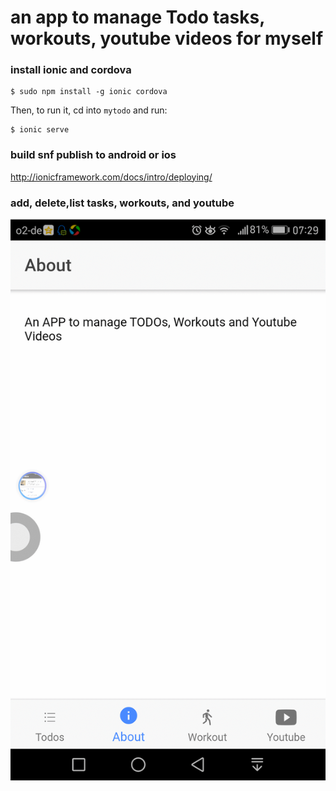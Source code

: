 # an app to manage Todo tasks, workouts, youtube videos for myself

### install ionic and cordova

```
$ sudo npm install -g ionic cordova
```

Then, to run it, cd into `mytodo` and run:

```
$ ionic serve
```

### build snf publish to android or ios
http://ionicframework.com/docs/intro/deploying/


### add, delete,list tasks, workouts, and youtube 
![add tasks](image/todo.gif)

